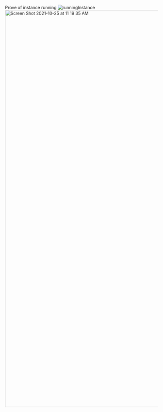 Prove of instance running
![runningInstance](https://user-images.githubusercontent.com/77375881/138724297-470476e9-f315-4509-8a37-e16abeb0c5b2.jpeg)
<img width="1306" alt="Screen Shot 2021-10-25 at 11 19 35 AM" src="https://user-images.githubusercontent.com/77375881/138724299-631aeb4a-70d2-40ce-93b4-667743c16146.png">
